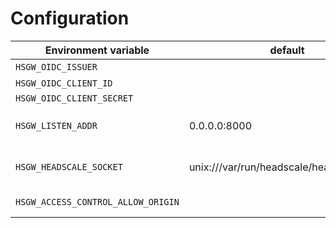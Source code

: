 # Configuration

| Environment variable               | default                                  | Description               |
| ---------------------------------- | ---------------------------------------- | ------------------------- |
| `HSGW_OIDC_ISSUER`                 |                                          | **Required**              |
| `HSGW_OIDC_CLIENT_ID`              |                                          | **Required**              |
| `HSGW_OIDC_CLIENT_SECRET`          |                                          |                           |
| `HSGW_LISTEN_ADDR`                 | 0.0.0.0:8000                             | Server listen address     |
| `HSGW_HEADSCALE_SOCKET`            | unix:///var/run/headscale/headscale.sock | The headscale unix socket |
| `HSGW_ACCESS_CONTROL_ALLOW_ORIGIN` |                                          | CORS sources              |
